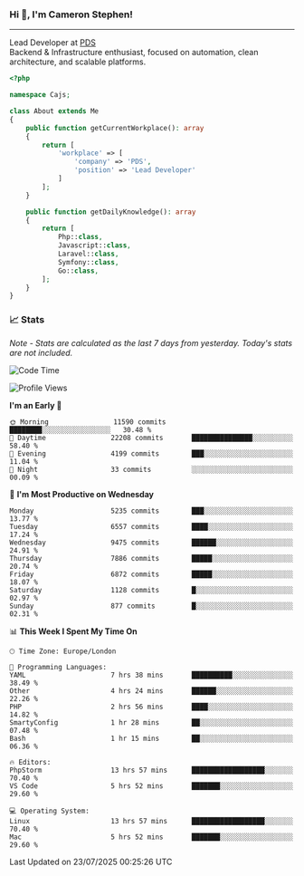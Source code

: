 ### Hi 👋, I'm Cameron Stephen!

---

Lead Developer at [PDS](https://prindatasolutions.co.uk)  
Backend & Infrastructure enthusiast, focused on automation, clean architecture, and scalable platforms.


```php
<?php

namespace Cajs;

class About extends Me
{
    public function getCurrentWorkplace(): array
    {
        return [
            'workplace' => [
                'company' => 'PDS',
                'position' => 'Lead Developer'
            ]
        ];
    }

    public function getDailyKnowledge(): array
    {
        return [
            Php::class,
            Javascript::class,
            Laravel::class,
            Symfony::class,
            Go::class,
        ];
    }
}
```

### 📈 Stats
<p><em>Note - Stats are calculated as the last 7 days from yesterday. Today's stats are not included.</em></p>


<!--START_SECTION:waka-->
![Code Time](http://img.shields.io/badge/Code%20Time-4%2C588%20hrs%2022%20mins-blue)

![Profile Views](http://img.shields.io/badge/Profile%20Views-0-blue)

**I'm an Early 🐤** 

```text
🌞 Morning                11590 commits       ████████░░░░░░░░░░░░░░░░░   30.48 % 
🌆 Daytime                22208 commits       ███████████████░░░░░░░░░░   58.40 % 
🌃 Evening                4199 commits        ███░░░░░░░░░░░░░░░░░░░░░░   11.04 % 
🌙 Night                  33 commits          ░░░░░░░░░░░░░░░░░░░░░░░░░   00.09 % 
```
📅 **I'm Most Productive on Wednesday** 

```text
Monday                   5235 commits        ███░░░░░░░░░░░░░░░░░░░░░░   13.77 % 
Tuesday                  6557 commits        ████░░░░░░░░░░░░░░░░░░░░░   17.24 % 
Wednesday                9475 commits        ██████░░░░░░░░░░░░░░░░░░░   24.91 % 
Thursday                 7886 commits        █████░░░░░░░░░░░░░░░░░░░░   20.74 % 
Friday                   6872 commits        █████░░░░░░░░░░░░░░░░░░░░   18.07 % 
Saturday                 1128 commits        █░░░░░░░░░░░░░░░░░░░░░░░░   02.97 % 
Sunday                   877 commits         █░░░░░░░░░░░░░░░░░░░░░░░░   02.31 % 
```


📊 **This Week I Spent My Time On** 

```text
🕑︎ Time Zone: Europe/London

💬 Programming Languages: 
YAML                     7 hrs 38 mins       ██████████░░░░░░░░░░░░░░░   38.49 % 
Other                    4 hrs 24 mins       ██████░░░░░░░░░░░░░░░░░░░   22.26 % 
PHP                      2 hrs 56 mins       ████░░░░░░░░░░░░░░░░░░░░░   14.82 % 
SmartyConfig             1 hr 28 mins        ██░░░░░░░░░░░░░░░░░░░░░░░   07.48 % 
Bash                     1 hr 15 mins        ██░░░░░░░░░░░░░░░░░░░░░░░   06.36 % 

🔥 Editors: 
PhpStorm                 13 hrs 57 mins      ██████████████████░░░░░░░   70.40 % 
VS Code                  5 hrs 52 mins       ███████░░░░░░░░░░░░░░░░░░   29.60 % 

💻 Operating System: 
Linux                    13 hrs 57 mins      ██████████████████░░░░░░░   70.40 % 
Mac                      5 hrs 52 mins       ███████░░░░░░░░░░░░░░░░░░   29.60 % 
```


 Last Updated on 23/07/2025 00:25:26 UTC
<!--END_SECTION:waka-->
